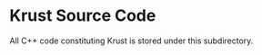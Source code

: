 Krust Source Code
=================

All C++ code constituting Krust is stored under this subdirectory.